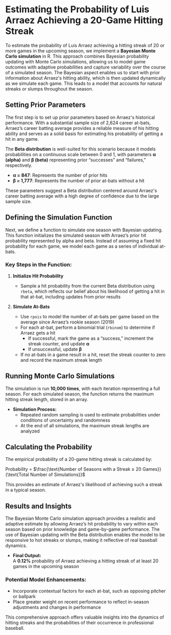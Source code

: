 # Estimating the Probability of Luis Arraez Achieving a 20-Game Hitting Streak

To estimate the probability of Luis Arraez achieving a hitting streak of 20 or more games in the upcoming season, we implement a **Bayesian Monte Carlo simulation** in R. This approach combines Bayesian probability updating with Monte Carlo simulations, allowing us to model game outcomes with adaptive probabilities and capture variability over the course of a simulated season. The Bayesian aspect enables us to start with prior information about Arraez's hitting ability, which is then updated dynamically as we simulate each game. This leads to a model that accounts for natural streaks or slumps throughout the season.

## Setting Prior Parameters

The first step is to set up prior parameters based on Arraez's historical performance. With a substantial sample size of 2,624 career at-bats, Arraez’s career batting average provides a reliable measure of his hitting ability and serves as a solid basis for estimating his probability of getting a hit in any game. 

The **Beta distribution** is well-suited for this scenario because it models probabilities on a continuous scale between 0 and 1, with parameters **α (alpha)** and **β (beta)** representing prior “successes” and “failures,” respectively. 

- **α = 847**: Represents the number of prior hits
- **β = 1,777**: Represents the number of prior at-bats without a hit

These parameters suggest a Beta distribution centered around Arraez's career batting average with a high degree of confidence due to the large sample size.

## Defining the Simulation Function

Next, we define a function to simulate one season with Bayesian updating. This function initializes the simulated season with Arraez’s prior hit probability represented by alpha and beta. Instead of assuming a fixed hit probability for each game, we model each game as a series of individual at-bats. 

### Key Steps in the Function:

1. **Initialize Hit Probability**  
   - Sample a hit probability from the current Beta distribution using `rbeta`, which reflects our belief about his likelihood of getting a hit in that at-bat, including updates from prior results

2. **Simulate At-Bats**  
   - Use `rpois` to model the number of at-bats per game based on the average since Arraez’s rookie season (2019)
   - For each at-bat, perform a binomial trial (`rbinom`) to determine if Arraez gets a hit
     - If successful, mark the game as a “success,” increment the streak counter, and update **α**
     - If unsuccessful, update **β**
   - If no at-bats in a game result in a hit, reset the streak counter to zero and record the maximum streak length

## Running Monte Carlo Simulations

The simulation is run **10,000 times**, with each iteration representing a full season. For each simulated season, the function returns the maximum hitting streak length, stored in an array. 

- **Simulation Process:**  
  - Repeated random sampling is used to estimate probabilities under conditions of uncertainty and randomness
  - At the end of all simulations, the maximum streak lengths are analyzed

## Calculating the Probability

The empirical probability of a 20-game hitting streak is calculated by:  

Probability = $\frac{\text{Number of Seasons with a Streak ≥ 20 Games}}{\text{Total Number of Simulations}}$

This provides an estimate of Arraez's likelihood of achieving such a streak in a typical season.

## Results and Insights

The Bayesian Monte Carlo simulation approach provides a realistic and adaptive estimate by allowing Arraez’s hit probability to vary within each season based on prior knowledge and game-by-game performance. The use of Bayesian updating with the Beta distribution enables the model to be responsive to hot streaks or slumps, making it reflective of real baseball dynamics.

- **Final Output:**  
  A **0.12%** probability of Arraez achieving a hitting streak of at least 20 games in the upcoming season

### Potential Model Enhancements:
- Incorporate contextual factors for each at-bat, such as opposing pitcher or ballpark
- Place greater weight on recent performance to reflect in-season adjustments and changes in performance

This comprehensive approach offers valuable insights into the dynamics of hitting streaks and the probabilities of their occurrence in professional baseball.
